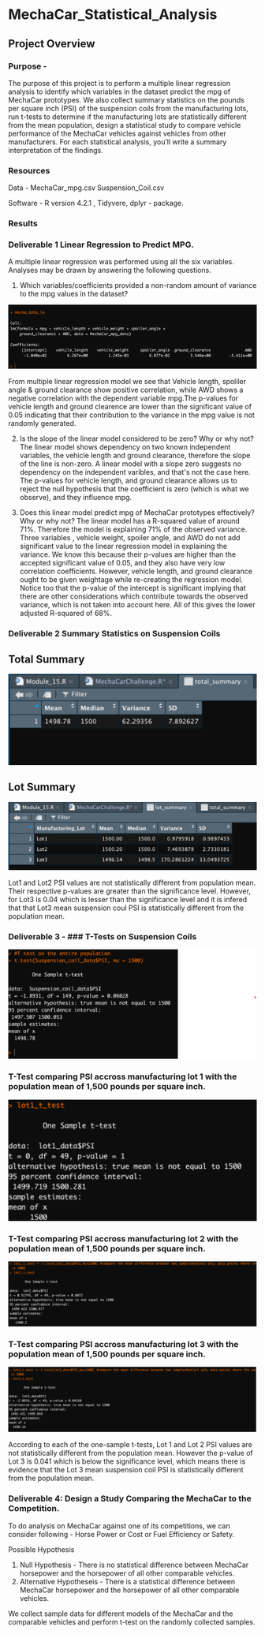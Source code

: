 # MechaCar_Statistical_Analysis
## Project Overview 

### Purpose - 
The purpose of this project is to perform a multiple linear regression analysis to identify which variables in the dataset predict the mpg of MechaCar prototypes. We also collect summary statistics on the pounds per square inch (PSI) of the suspension coils from the manufacturing lots, run t-tests to determine if the manufacturing lots are statistically different from the mean population, design a statistical study to compare vehicle performance of the MechaCar vehicles against vehicles from other manufacturers. For each statistical analysis, you’ll write a summary interpretation of the findings.

### Resources 
Data - MechaCar_mpg.csv
Suspension_Coil.csv

Software - R version 4.2.1 , Tidyvere, dplyr - package.

### Results 
### Deliverable 1 Linear Regression to Predict MPG.
A multiple linear regression was performed using all the six variables. Analyses may be drawn by answering the following questions.

1. Which variables/coefficients provided a non-random amount of variance to the mpg values in the dataset?

![image](/Images/Deliverable%201.png)

From multiple linear regression model we see that Vehicle length, spoliler angle & ground clearance show positive correlation, while AWD shows a negative correlation with the dependent variable mpg.The p-values for vehicle length and ground clearence are lower than the significant value of 0.05 indicating that their contribution to the variance in the mpg value is not randomly generated.

2. Is the slope of the linear model considered to be zero? Why or why not?
    The linear model shows dependency on two known independent variables, the vehicle length and ground clearance, therefore the slope of the line is non-zero. A linear model with a slope zero suggests no dependency on the independent varibles, and that's not the case here.
    The p-values for vehicle length, and ground clearance allows us to reject the null hypothesis that the coefficient is zero (which is what we observe), and they influence mpg.

3. Does this linear model predict mpg of MechaCar prototypes effectively? Why or why not?
    The linear model has a R-squared value of around 71%. Therefore the model is explaining 71% of the observed variance. Three variables , vehicle weight, spoiler angle, and AWD do not add significant value to the linear regression model in explaining the variance. We know this because their p-values are higher than the accepted significant value of 0.05, and they also have very low correlation coefficients.
    However, vehicle length, and ground clearance ought to be given weightage while re-creating the regression model.
    Notice too that the p-value of the intercept is significant implying that there are other considerations which contribute towards the observed variance, which is not taken into account here. All of this gives the lower adjusted R-squared of 68%.   
    

### Deliverable 2 Summary Statistics on Suspension Coils
## Total Summary 

![image](/Images/Deliverable%202.png)

## Lot Summary 

![image](/Images/lot%20summary.png)

Lot1 and Lot2 PSI values are not statistically different from population mean. Their respective p-values are greater than the significance level. However, for Lot3 is 0.04 which is lesser than the significance level and it is infered that that Lot3 mean suspension coul PSI is statistically different from the population mean.


### Deliverable 3 - ### T-Tests on Suspension Coils

![image](/Images/Deliverable%203A.png)

### T-Test comparing PSI accross manufacturing lot 1 with the population mean of 1,500 pounds per square inch.
![image](/Images/Deliverable%203B.png)

### T-Test comparing PSI accross manufacturing lot 2 with the population mean of 1,500 pounds per square inch.
![image](/Images/Deliverable%203C.png)

### T-Test comparing PSI accross manufacturing lot 3 with the population mean of 1,500 pounds per square inch.
![image](/Images/Deliverable%203D.png)

According to each of the one-sample t-tests, Lot 1 and Lot 2 PSI values are not statistically different from the population mean. However the p-value of Lot 3 is 0.041 which is below the significance level, which means there is evidence that the Lot 3 mean suspension coil PSI is statistically different from the population mean.


### Deliverable 4: Design a Study Comparing the MechaCar to the Competition.
To do analysis on MechaCar against one of its competitions, we can consider following -
Horse Power or Cost or Fuel Efficiency or Safety.

Possible Hypothesis 
1. Null Hypothesis - There is no statistical difference between MechaCar horsepower and the horsepower of all other comparable vehicles. 
2. Alternative Hypotheseis - There is a statistical difference between MechaCar horsepower and the horsepower of all other comparable vehicles.

We collect sample data for different models of the MechaCar and the comparable vehicles and perform t-test on the randomly collected samples.
 
